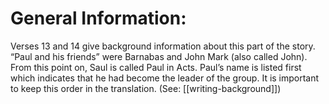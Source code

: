 # General Information:

Verses 13 and 14 give background information about this part of the story. “Paul and his friends” were Barnabas and John Mark (also called John). From this point on, Saul is called Paul in Acts. Paul’s name is listed first which indicates that he had become the leader of the group. It is important to keep this order in the translation. (See: [[writing-background]])